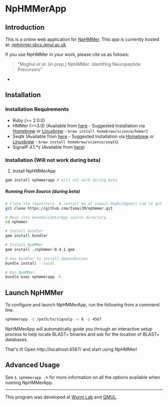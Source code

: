 # NpHMMerApp
<!-- [![Build Status](https://travis-ci.org/wurmlab/nphmmerapp.svg?branch=master)](https://travis-ci.org/wurmlab/nphmmerapp)
[![Gem Version](https://badge.fury.io/rb/nphmmerapp.svg)](http://badge.fury.io/rb/nphmmerapp)
[![Scrutinizer Code Quality](https://scrutinizer-ci.com/g/wurmlab/nphmmerapp/badges/quality-score.png?b=master)](https://scrutinizer-ci.com/g/wurmlab/nphmmerapp/?branch=master)
 -->






## Introduction

This is a online web application for [NpHMMer](https://github.com/IsmailM/NpHMMer). This app is currently hosted at: [nphmmer.sbcs.qmul.ac.uk](nphmmer.sbcs.qmul.ac.uk)


If you use NpHMMer in your work, please cite us as follows:
> "Moghul <em>et al.</em> (<em>in prep.</em>) NpHMMer: identifing Neuropeptide Precursors"






-
## Installation
### Installation Requirements
* Ruby (>= 2.0.0)
* HMMer (>=3.0) (Available from [here](http://hmmer.org) - Suggested Installation via [Homebrew](http://brew.sh) or [Linuxbrew](http://linuxbrew.sh) - `brew install homebrew/science/hmmer`)
* Seqtk (Available from [here](https://github.com/lh3/seqtk) - Suggested Installation via [Homebrew](http://brew.sh) or [Linuxbrew](http://linuxbrew.sh) - `brew install homebrew/science/seqtk`)
* SignalP 4.1.*z (Available from [here](http://www.cbs.dtu.dk/cgi-bin/nph-sw_request?signalp))

### Installation (Will not work during beta)
1. Install NpHMMerApp 

```bash
gem install nphmmerapp # will not work during beta 
```

##### Running From Source (during beta)

```bash
# Clone the repository. # contact me at ismail.moghul@gmail.com to get access
git clone https://github.com/IsmailM/nphmmer.git

# Move into GeneValidatorApp source directory.
cd nphmmer

# Install bundler
gem install bundler

# Install NpHMMer
gem install ./nphmmer-0.4.1.gem

# Use bundler to install dependencies
bundle install --local

# Run NpHMMer.
bundle exec nphmmerapp -h

```




## Launch NpHMMer

To configure and launch NpHMMerApp, run the following from a command line.

```bash
nphmmerapp -S /path/to/signalp -n 8 -p 4567 
```

NpHMMerApp will automatically guide you through an interactive setup process to help locate BLAST+ binaries and ask for the location of BLAST+ databases.

That's it! Open http://localhost:4567/ and start using NpHMMer!






## Advanced Usage

See `$ nphmmerapp -h` for more information on all the options available when running NpHMMerApp.


<hr>

This program was developed at [Wurm Lab](https://wurmlab.github.io) and [QMUL](http://sbcs.qmul.ac.uk).
